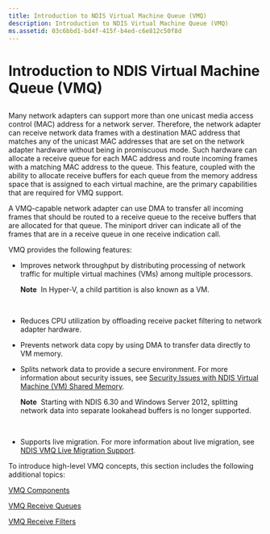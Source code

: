 ```yaml
---
title: Introduction to NDIS Virtual Machine Queue (VMQ)
description: Introduction to NDIS Virtual Machine Queue (VMQ)
ms.assetid: 03c6bbd1-bd4f-415f-b4ed-c6e812c50f8d
---
```


# Introduction to NDIS Virtual Machine Queue (VMQ)


## <a href="" id="ddk-virtual-machine-queue-overview-nr"></a>


Many network adapters can support more than one unicast media access control (MAC) address for a network server. Therefore, the network adapter can receive network data frames with a destination MAC address that matches any of the unicast MAC addresses that are set on the network adapter hardware without being in promiscuous mode. Such hardware can allocate a receive queue for each MAC address and route incoming frames with a matching MAC address to the queue. This feature, coupled with the ability to allocate receive buffers for each queue from the memory address space that is assigned to each virtual machine, are the primary capabilities that are required for VMQ support.

A VMQ-capable network adapter can use DMA to transfer all incoming frames that should be routed to a receive queue to the receive buffers that are allocated for that queue. The miniport driver can indicate all of the frames that are in a receive queue in one receive indication call.

VMQ provides the following features:

-   Improves network throughput by distributing processing of network traffic for multiple virtual machines (VMs) among multiple processors.

    **Note**  In Hyper-V, a child partition is also known as a VM.

     

-   Reduces CPU utilization by offloading receive packet filtering to network adapter hardware.

-   Prevents network data copy by using DMA to transfer data directly to VM memory.

-   Splits network data to provide a secure environment. For more information about security issues, see [Security Issues with NDIS Virtual Machine (VM) Shared Memory](security-issues-with-ndis-virtual-machine--vm--shared-memory.md).

    **Note**  Starting with NDIS 6.30 and Windows Server 2012, splitting network data into separate lookahead buffers is no longer supported.

     

-   Supports live migration. For more information about live migration, see [NDIS VMQ Live Migration Support](ndis-vmq-live-migration-support.md).

To introduce high-level VMQ concepts, this section includes the following additional topics:

[VMQ Components](vmq-components.md)

[VMQ Receive Queues](vmq-receive-queues.md)

[VMQ Receive Filters](vmq-receive-filters.md)

 

 





